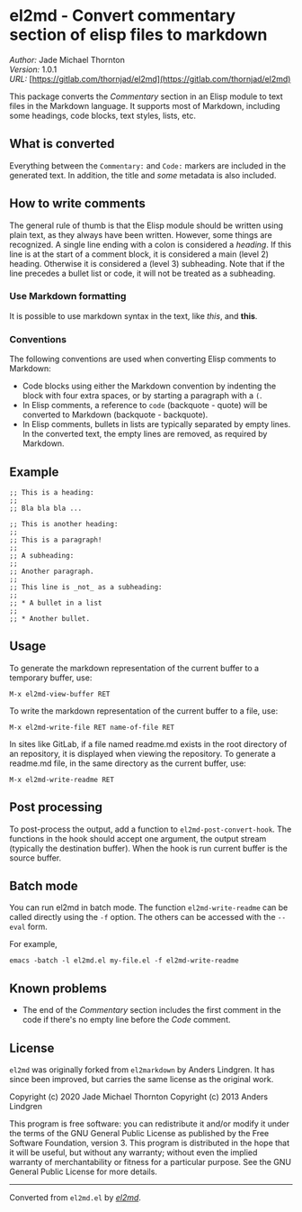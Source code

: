 # el2md - Convert commentary section of elisp files to markdown

_Author:_ Jade Michael Thornton<br>
_Version:_ 1.0.1<br>
_URL:_ [https://gitlab.com/thornjad/el2md](https://gitlab.com/thornjad/el2md)<br>

This package converts the _Commentary_ section in an Elisp module to text
files in the Markdown language. It supports most of Markdown, including some
headings, code blocks, text styles, lists, etc.

## What is converted

Everything between the `Commentary:` and `Code:` markers are included in the
generated text. In addition, the title and _some_ metadata is also included.

## How to write comments

The general rule of thumb is that the Elisp module should be written
using plain text, as they always have been written. However, some things are
recognized. A single line ending with a colon is considered a _heading_. If
this line is at the start of a comment block, it is considered a main (level
2) heading. Otherwise it is considered a (level 3) subheading. Note that if
the line precedes a bullet list or code, it will not be treated as a
subheading.

### Use Markdown formatting

It is possible to use markdown syntax in the text, like _this_, and **this**.

### Conventions

The following conventions are used when converting Elisp comments to
Markdown:

* Code blocks using either the Markdown convention by indenting the block
  with four extra spaces, or by starting a paragraph with a `(`.
* In Elisp comments, a reference to `code` (backquote - quote) will be
  converted to Markdown (backquote - backquote).
* In Elisp comments, bullets in lists are typically separated by empty lines.
  In the converted text, the empty lines are removed, as required by
  Markdown.


## Example

    ;; This is a heading:
    ;;
    ;; Bla bla bla ...

    ;; This is another heading:
    ;;
    ;; This is a paragraph!
    ;;
    ;; A subheading:
    ;;
    ;; Another paragraph.
    ;;
    ;; This line is _not_ as a subheading:
    ;;
    ;; * A bullet in a list
    ;;
    ;; * Another bullet.

## Usage

To generate the markdown representation of the current buffer to a temporary
buffer, use:

    M-x el2md-view-buffer RET

To write the markdown representation of the current buffer to a file, use:

    M-x el2md-write-file RET name-of-file RET

In sites like GitLab, if a file named readme.md exists in the root directory
of an repository, it is displayed when viewing the repository. To generate a
readme.md file, in the same directory as the current buffer, use:

    M-x el2md-write-readme RET

## Post processing

To post-process the output, add a function to `el2md-post-convert-hook`. The
functions in the hook should accept one argument, the output stream
(typically the destination buffer). When the hook is run current buffer is
the source buffer.

## Batch mode

You can run el2md in batch mode. The function `el2md-write-readme` can be
called directly using the `-f` option. The others can be accessed with the
`--eval` form.

For example,

    emacs -batch -l el2md.el my-file.el -f el2md-write-readme

## Known problems

- The end of the _Commentary_ section includes the first comment in the code
  if there's no empty line before the _Code_ comment.

## License

`el2md` was originally forked from `el2markdown` by Anders Lindgren. It has
since been improved, but carries the same license as the original work.

Copyright (c) 2020 Jade Michael Thornton
Copyright (c) 2013 Anders Lindgren

This program is free software: you can redistribute it and/or modify it under
the terms of the GNU General Public License as published by the Free Software
Foundation, version 3. This program is distributed in the hope that it will
be useful, but without any warranty; without even the implied warranty of
merchantability or fitness for a particular purpose. See the GNU General
Public License for more details.


---
Converted from `el2md.el` by [_el2md_](https://gitlab.com/thornjad/el2md).
